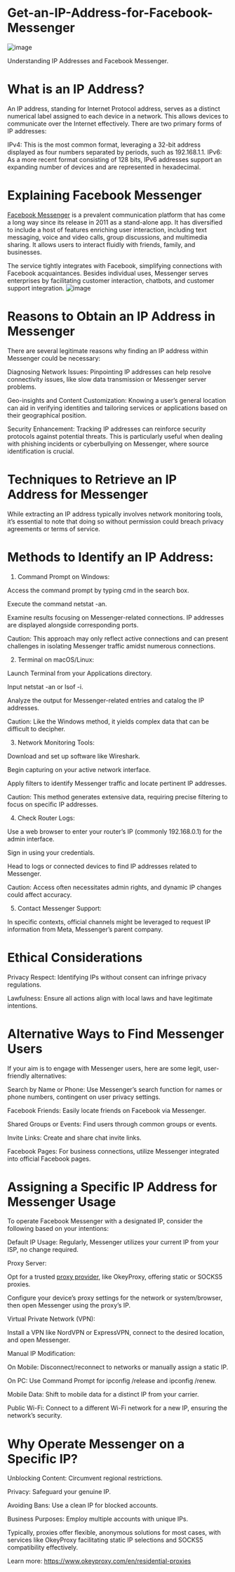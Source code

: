 # Get-an-IP-Address-for-Facebook-Messenger
![image](https://github.com/user-attachments/assets/d54cb1fd-5fac-4209-9119-f434eef99e30)

Understanding IP Addresses and Facebook Messenger.

# What is an IP Address?
An IP address, standing for Internet Protocol address, serves as a distinct numerical label assigned to each device in a network. This allows devices to communicate over the Internet effectively. There are two primary forms of IP addresses:

IPv4: This is the most common format, leveraging a 32-bit address displayed as four numbers separated by periods, such as 192.168.1.1.
IPv6: As a more recent format consisting of 128 bits, IPv6 addresses support an expanding number of devices and are represented in hexadecimal.

# Explaining Facebook Messenger
[Facebook Messenger](https://www.okeyproxy.com/proxy/how-to-get-an-ip-address-for-messenger/) is a prevalent communication platform that has come a long way since its release in 2011 as a stand-alone app. It has diversified to include a host of features enriching user interaction, including text messaging, voice and video calls, group discussions, and multimedia sharing. It allows users to interact fluidly with friends, family, and businesses.

The service tightly integrates with Facebook, simplifying connections with Facebook acquaintances. Besides individual uses, Messenger serves enterprises by facilitating customer interaction, chatbots, and customer support integration.
![image](https://github.com/user-attachments/assets/29bd39bb-de59-4943-bedd-6848734b6cb1)

# Reasons to Obtain an IP Address in Messenger
There are several legitimate reasons why finding an IP address within Messenger could be necessary:

Diagnosing Network Issues: Pinpointing IP addresses can help resolve connectivity issues, like slow data transmission or Messenger server problems.

Geo-insights and Content Customization: Knowing a user’s general location can aid in verifying identities and tailoring services or applications based on their geographical position.

Security Enhancement: Tracking IP addresses can reinforce security protocols against potential threats. This is particularly useful when dealing with phishing incidents or cyberbullying on Messenger, where source identification is crucial.

# Techniques to Retrieve an IP Address for Messenger

While extracting an IP address typically involves network monitoring tools, it’s essential to note that doing so without permission could breach privacy agreements or terms of service.

# Methods to Identify an IP Address:
1. Command Prompt on Windows:

Access the command prompt by typing cmd in the search box.

Execute the command netstat -an.

Examine results focusing on Messenger-related connections. IP addresses are displayed alongside corresponding ports.

Caution: This approach may only reflect active connections and can present challenges in isolating Messenger traffic amidst numerous connections.

2. Terminal on macOS/Linux:

Launch Terminal from your Applications directory.

Input netstat -an or lsof -i.

Analyze the output for Messenger-related entries and catalog the IP addresses.

Caution: Like the Windows method, it yields complex data that can be difficult to decipher.

3. Network Monitoring Tools:

Download and set up software like Wireshark.

Begin capturing on your active network interface.

Apply filters to identify Messenger traffic and locate pertinent IP addresses.

Caution: This method generates extensive data, requiring precise filtering to focus on specific IP addresses.

4. Check Router Logs:

Use a web browser to enter your router’s IP (commonly 192.168.0.1) for the admin interface.

Sign in using your credentials.

Head to logs or connected devices to find IP addresses related to Messenger.

Caution: Access often necessitates admin rights, and dynamic IP changes could affect accuracy.

5. Contact Messenger Support:

In specific contexts, official channels might be leveraged to request IP information from Meta, Messenger’s parent company.

# Ethical Considerations
Privacy Respect: Identifying IPs without consent can infringe privacy regulations.

Lawfulness: Ensure all actions align with local laws and have legitimate intentions.

# Alternative Ways to Find Messenger Users
If your aim is to engage with Messenger users, here are some legit, user-friendly alternatives:

Search by Name or Phone: Use Messenger’s search function for names or phone numbers, contingent on user privacy settings.

Facebook Friends: Easily locate friends on Facebook via Messenger.

Shared Groups or Events: Find users through common groups or events.

Invite Links: Create and share chat invite links.

Facebook Pages: For business connections, utilize Messenger integrated into official Facebook pages.

# Assigning a Specific IP Address for Messenger Usage

To operate Facebook Messenger with a designated IP, consider the following based on your intentions:

Default IP Usage: Regularly, Messenger utilizes your current IP from your ISP, no change required.

Proxy Server:

Opt for a trusted [proxy provider](https://www.okeyproxy.com/), like OkeyProxy, offering static or SOCKS5 proxies.

Configure your device’s proxy settings for the network or system/browser, then open Messenger using the proxy’s IP.

Virtual Private Network (VPN):

Install a VPN like NordVPN or ExpressVPN, connect to the desired location, and open Messenger.

Manual IP Modification:

On Mobile: Disconnect/reconnect to networks or manually assign a static IP.

On PC: Use Command Prompt for ipconfig /release and ipconfig /renew.

Mobile Data: Shift to mobile data for a distinct IP from your carrier.

Public Wi-Fi: Connect to a different Wi-Fi network for a new IP, ensuring the network’s security.

# Why Operate Messenger on a Specific IP?
Unblocking Content: Circumvent regional restrictions.

Privacy: Safeguard your genuine IP.

Avoiding Bans: Use a clean IP for blocked accounts.

Business Purposes: Employ multiple accounts with unique IPs.

Typically, proxies offer flexible, anonymous solutions for most cases, with services like OkeyProxy facilitating static IP selections and SOCKS5 compatibility effectively.

Learn more: https://www.okeyproxy.com/en/residential-proxies
